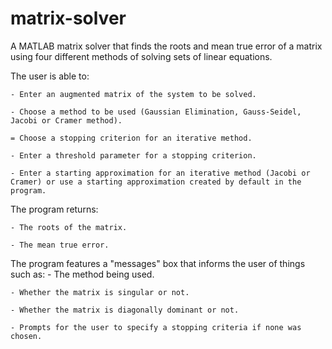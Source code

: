 # matrix-solver
A MATLAB matrix solver that finds the roots and mean true error of a matrix using four different methods of solving sets of linear equations.

The user is able to:

    - Enter an augmented matrix of the system to be solved.
	
    - Choose a method to be used (Gaussian Elimination, Gauss-Seidel, Jacobi or Cramer method).
	
    = Choose a stopping criterion for an iterative method.
	
    - Enter a threshold parameter for a stopping criterion.
	
    - Enter a starting approximation for an iterative method (Jacobi or Cramer) or use a starting approximation created by default in the program.


The program returns:

    - The roots of the matrix.
	
    - The mean true error.
 

The program features a "messages" box that informs the user of things such as:
    - The method being used.
	
    - Whether the matrix is singular or not.
	
    - Whether the matrix is diagonally dominant or not.
	
    - Prompts for the user to specify a stopping criteria if none was chosen.
    
